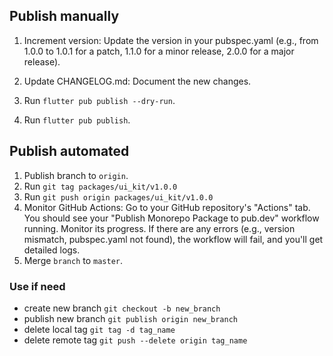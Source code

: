 ## Publish manually

1. Increment version: Update the version in your pubspec.yaml (e.g., from 1.0.0 to 1.0.1 for a patch, 1.1.0 for a minor release, 2.0.0 for a major release).

2. Update CHANGELOG.md: Document the new changes.

3. Run `flutter pub publish --dry-run`.

4. Run `flutter pub publish`.

## Publish automated
1. Publish branch to `origin`.
2. Run `git tag packages/ui_kit/v1.0.0`
3. Run `git push origin packages/ui_kit/v1.0.0`
4. Monitor GitHub Actions:
Go to your GitHub repository's "Actions" tab. You should see your "Publish Monorepo Package to pub.dev" workflow running. Monitor its progress. If there are any errors (e.g., version mismatch, pubspec.yaml not found), the workflow will fail, and you'll get detailed logs.
5. Merge `branch` to `master`.

### Use if need
- create new branch `git checkout -b new_branch`
- publish new branch `git publish origin new_branch`
- delete local tag `git tag -d tag_name`
- delete remote tag `git push --delete origin tag_name`

